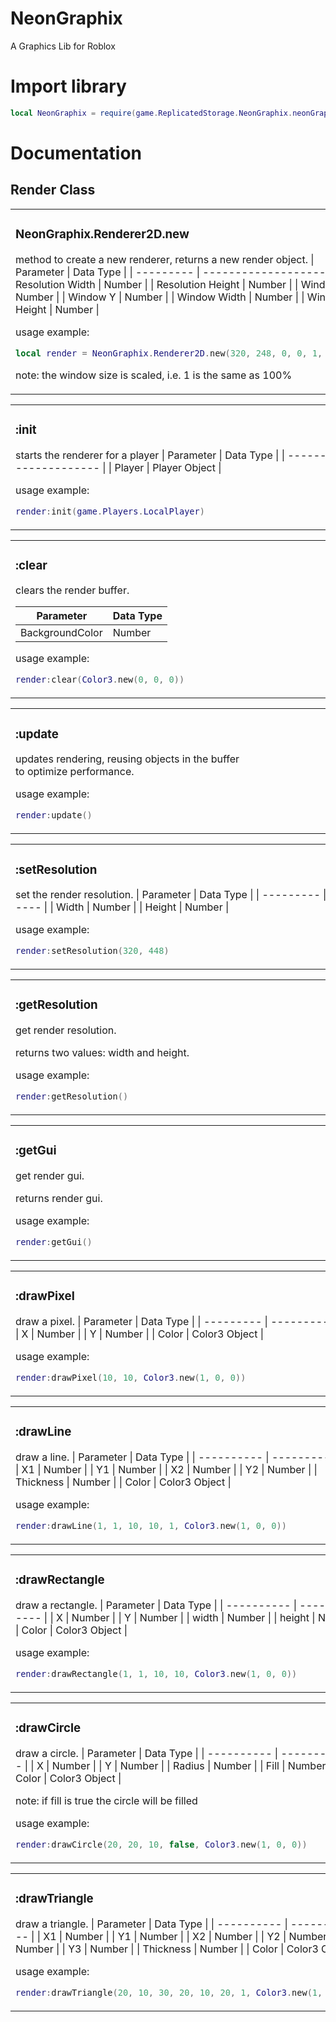 # NeonGraphix

A Graphics Lib for Roblox

# Import library

```lua
local NeonGraphix = require(game.ReplicatedStorage.NeonGraphix.neonGraphix)
```

# Documentation

<h2>Render Class</h2>

<table>
<td>
<h3>NeonGraphix.Renderer2D.new</h3>

method to create a new renderer, returns a new render object.
| Parameter | Data Type            |
| --------- | -------------------- |
| Resolution Width     | Number    |
| Resolution Height    | Number    |
| Window X             | Number    |
| Window Y             | Number    |
| Window Width         | Number    |
| Window Height        | Number    |

usage example:
```lua
local render = NeonGraphix.Renderer2D.new(320, 248, 0, 0, 1, 1)     
 ```
note: the window size is scaled, i.e. 1 is the same as 100%

</td>
</table>
<table>
<td>
<h3>:init</h3>

starts the renderer for a player
| Parameter | Data Type      |
| --------- | -------------- |
| Player    | Player Object  |

usage example:
```lua
render:init(game.Players.LocalPlayer)                               
```
</td>
</table>
<table>
<td>
<h3>:clear</h3>

clears the render buffer.

| Parameter           | Data Type |
| ------------------- | --------- |
| BackgroundColor     | Number    |

usage example:
```lua
render:clear(Color3.new(0, 0, 0))                                   
```
</td>
</table>
<table>
<td>
<h3>:update</h3>

updates rendering, reusing objects in the buffer<BR> to optimize performance.

usage example:
```lua
render:update()                                                     
```
</td>
</table>
<table>
<td>
<h3>:setResolution</h3>

set the render resolution.
| Parameter | Data Type |
| --------- | --------- |
| Width     | Number    |
| Height    | Number    |

usage example:
```lua
render:setResolution(320, 448)                                      
```
</td>
</table>
<table>
<td>
<h3>:getResolution</h3>

get render resolution.

returns two values: width and height.

usage example:
```lua
render:getResolution()                                              
```
</td>
</table>
<table>
<td>
<h3>:getGui</h3>

get render gui.

returns render gui.

usage example:
```lua
render:getGui()                                                     
```
</td>
</table>
<table>
<td>
<h3>:drawPixel</h3>

draw a pixel.
| Parameter | Data Type     |
| --------- | ------------- |
| X         | Number        |
| Y         | Number        |
| Color     | Color3 Object |

usage example:
```lua
render:drawPixel(10, 10, Color3.new(1, 0, 0))                       
```
</td>
</table>
<table>
<td>
<h3>:drawLine</h3>

draw a line.
| Parameter  | Data Type     |
| ---------- | ------------- |
| X1         | Number        |
| Y1         | Number        |
| X2         | Number        |
| Y2         | Number        |
| Thickness  | Number        |
| Color      | Color3 Object |

usage example:
```lua
render:drawLine(1, 1, 10, 10, 1, Color3.new(1, 0, 0))               
```
</td>
</table>
<table>
<td>
<h3>:drawRectangle</h3>

draw a rectangle.
| Parameter  | Data Type     |
| ---------- | ------------- |
| X          | Number        |
| Y          | Number        |
| width      | Number        |
| height     | Number        |
| Color      | Color3 Object |

usage example:
```lua
render:drawRectangle(1, 1, 10, 10, Color3.new(1, 0, 0))             
```
</td>
</table>
<table>
<td>
<h3>:drawCircle</h3>

draw a circle.
| Parameter  | Data Type     |
| ---------- | ------------- |
| X          | Number        |
| Y          | Number        |
| Radius     | Number        |
| Fill       | Number        |
| Color      | Color3 Object |

note: if fill is true the circle will be filled

usage example:
```lua
render:drawCircle(20, 20, 10, false, Color3.new(1, 0, 0))           
```
</td>
</table>
<table>
<td>
<h3>:drawTriangle</h3>

draw a triangle.
| Parameter  | Data Type     |
| ---------- | ------------- |
| X1         | Number        |
| Y1         | Number        |
| X2         | Number        |
| Y2         | Number        |
| X3         | Number        |
| Y3         | Number        |
| Thickness  | Number        |
| Color      | Color3 Object |

usage example:
```lua
render:drawTriangle(20, 10, 30, 20, 10, 20, 1, Color3.new(1, 1, 0)) 
```
</td>
</table>